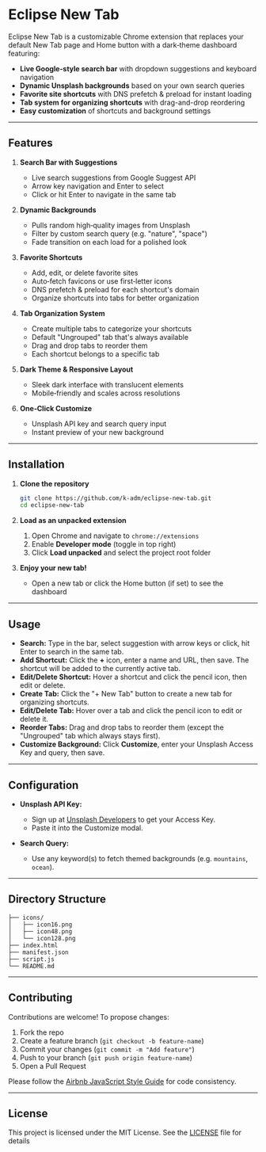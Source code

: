 # Eclipse New Tab

Eclipse New Tab is a customizable Chrome extension that replaces your default New Tab page and Home button with a dark‑theme dashboard featuring:

* **Live Google‑style search bar** with dropdown suggestions and keyboard navigation
* **Dynamic Unsplash backgrounds** based on your own search queries
* **Favorite site shortcuts** with DNS prefetch & preload for instant loading
* **Tab system for organizing shortcuts** with drag-and-drop reordering
* **Easy customization** of shortcuts and background settings

---

## Features

1. **Search Bar with Suggestions**

   * Live search suggestions from Google Suggest API
   * Arrow key navigation and Enter to select
   * Click or hit Enter to navigate in the same tab

2. **Dynamic Backgrounds**

   * Pulls random high‑quality images from Unsplash
   * Filter by custom search query (e.g. "nature", "space")
   * Fade transition on each load for a polished look

3. **Favorite Shortcuts**

   * Add, edit, or delete favorite sites
   * Auto‑fetch favicons or use first‑letter icons
   * DNS prefetch & preload for each shortcut's domain
   * Organize shortcuts into tabs for better organization

4. **Tab Organization System**

   * Create multiple tabs to categorize your shortcuts
   * Default "Ungrouped" tab that's always available
   * Drag and drop tabs to reorder them
   * Each shortcut belongs to a specific tab

5. **Dark Theme & Responsive Layout**

   * Sleek dark interface with translucent elements
   * Mobile‑friendly and scales across resolutions

6. **One‑Click Customize**

   * Unsplash API key and search query input
   * Instant preview of your new background

---

## Installation

1. **Clone the repository**

   ```bash
   git clone https://github.com/k-adm/eclipse-new-tab.git
   cd eclipse-new-tab
   ```

2. **Load as an unpacked extension**

   1. Open Chrome and navigate to `chrome://extensions`
   2. Enable **Developer mode** (toggle in top right)
   3. Click **Load unpacked** and select the project root folder

3. **Enjoy your new tab!**

   * Open a new tab or click the Home button (if set) to see the dashboard

---

## Usage

* **Search:** Type in the bar, select suggestion with arrow keys or click, hit Enter to search in the same tab.
* **Add Shortcut:** Click the **+** icon, enter a name and URL, then save. The shortcut will be added to the currently active tab.
* **Edit/Delete Shortcut:** Hover a shortcut and click the pencil icon, then edit or delete.
* **Create Tab:** Click the "+ New Tab" button to create a new tab for organizing shortcuts.
* **Edit/Delete Tab:** Hover over a tab and click the pencil icon to edit or delete it.
* **Reorder Tabs:** Drag and drop tabs to reorder them (except the "Ungrouped" tab which always stays first).
* **Customize Background:** Click **Customize**, enter your Unsplash Access Key and query, then save.

---

## Configuration

* **Unsplash API Key:**

  * Sign up at [Unsplash Developers](https://unsplash.com/developers) to get your Access Key.
  * Paste it into the Customize modal.

* **Search Query:**

  * Use any keyword(s) to fetch themed backgrounds (e.g. `mountains`, `ocean`).

---

## Directory Structure

```
├── icons/
│   ├── icon16.png
│   ├── icon48.png
│   └── icon128.png
├── index.html
├── manifest.json
├── script.js
└── README.md
```

---

## Contributing

Contributions are welcome! To propose changes:

1. Fork the repo
2. Create a feature branch (`git checkout -b feature-name`)
3. Commit your changes (`git commit -m "Add feature"`)
4. Push to your branch (`git push origin feature-name`)
5. Open a Pull Request

Please follow the [Airbnb JavaScript Style Guide](https://github.com/airbnb/javascript) for code consistency.

---

## License

This project is licensed under the MIT License. See the [LICENSE](LICENSE) file for details

